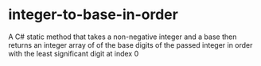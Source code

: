 # integer-to-base-in-order
A C# static method that takes a non-negative integer and a base then returns an integer array of of the base digits of the passed integer in order with the least significant digit at index 0 
